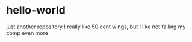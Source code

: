 # hello-world
just another repository
I really like 50 cent wings, but I like not failing my comp even more
